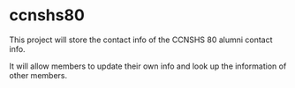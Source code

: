 # ccnshs80

This project will store the contact info of the CCNSHS 80 alumni contact info.

It will allow members to update their own info and look up the information of other members.
